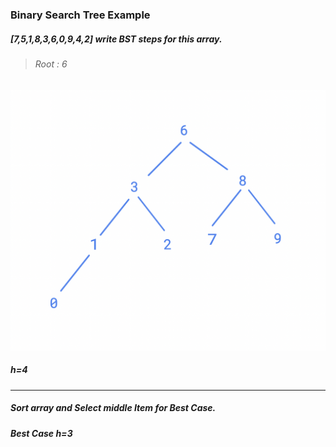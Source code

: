 ### Binary Search Tree Example



##### [7,5,1,8,3,6,0,9,4,2] write BST steps for this array.



> ###### Root : 6

<img src="/BST.png" alt="BST" style="zoom:50%;" />



##### h=4

------

##### Sort array and Select middle Item for Best Case.

##### Best Case h=3



